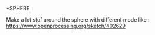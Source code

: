 

*SPHERE

Make a lot stuf around the sphere with different mode like :
https://www.openprocessing.org/sketch/402629